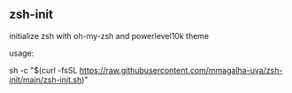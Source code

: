 ## zsh-init

initialize zsh with oh-my-zsh and powerlevel10k theme

usage:

sh -c "$(curl -fsSL https://raw.githubusercontent.com/mmagalha-uva/zsh-init/main/zsh-init.sh)"